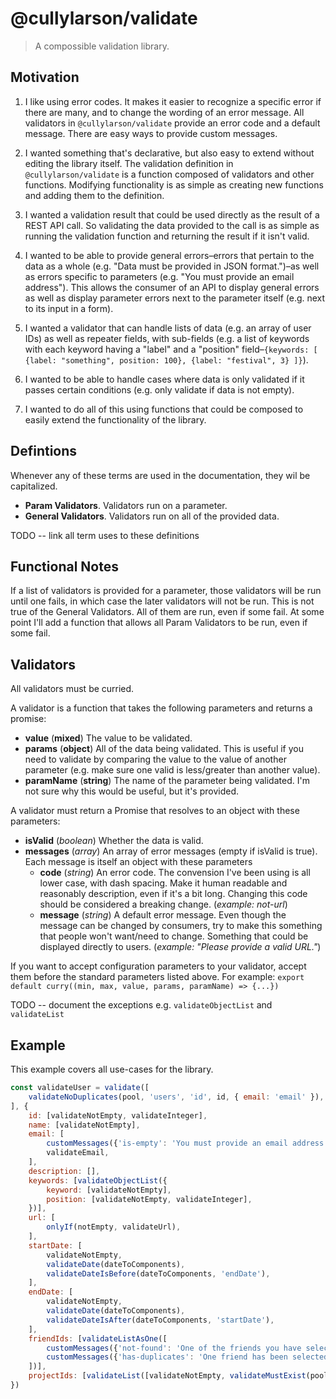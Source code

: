 # @cullylarson/validate

> A compossible validation library.

## Motivation

1. I like using error codes. It makes it easier to recognize a specific error if there are many, and to change the wording of an error message. All validators in `@cullylarson/validate` provide an error code and a default message. There are easy ways to provide custom messages.

1. I wanted something that's declarative, but also easy to extend without editing the library itself. The validation definition in `@cullylarson/validate` is a function composed of validators and other functions. Modifying functionality is as simple as creating new functions and adding them to the definition.

1. I wanted a validation result that could be used directly as the result of a REST API call. So validating the data provided to the call is as simple as running the validation function and returning the result if it isn't valid.

1. I wanted to be able to provide general errors–errors that pertain to the data as a whole (e.g. "Data must be provided in JSON format.")–as well as errors specific to parameters (e.g. "You must provide an email address"). This allows the consumer of an API to display general errors as well as display parameter errors next to the parameter itself (e.g. next to its input in a form).

1. I wanted a validator that can handle lists of data (e.g. an array of user IDs) as well as repeater fields, with sub-fields (e.g. a list of keywords with each keyword having a "label" and a "position" field–`{keywords: [ {label: "something", position: 100}, {label: "festival", 3} ]}`).

1. I wanted to be able to handle cases where data is only validated if it passes certain conditions (e.g. only validate if data is not empty).

1. I wanted to do all of this using functions that could be composed to easily extend the functionality of the library.

## Defintions

Whenever any of these terms are used in the documentation, they wil be capitalized.

- **Param Validators**. Validators run on a parameter.
- **General Validators**. Validators run on all of the provided data.

TODO -- link all term uses to these definitions

## Functional Notes

If a list of validators is provided for a parameter, those validators will be run until one fails, in which case the later validators will not be run. This is not true of the General Validators. All of them are run, even if some fail. At some point I'll add a function that allows all Param Validators to be run, even if some fail.

## Validators

All validators must be curried.

A validator is a function that takes the following parameters and returns a promise:

- **value** (__mixed__) The value to be validated.
- **params** (__object__) All of the data being validated. This is useful if you need to validate by comparing the value to the value of another parameter (e.g. make sure one valid is less/greater than another value).
- **paramName** (__string__) The name of the parameter being validated. I'm not sure why this would be useful, but it's provided.

A validator must return a Promise that resolves to an object with these parameters:

- **isValid** (_boolean_) Whether the data is valid.
- **messages** (_array_) An array of error messages (empty if isValid is true). Each message is itself an object with these parameters
    - **code** (_string_) An error code. The convension I've been using is all lower case, with dash spacing. Make it human readable and reasonably description, even if it's a bit long. Changing this code should be considered a breaking change. (_example: not-url_)
    - **message** (_string_) A default error message. Even though the message can be changed by consumers, try to make this something that people won't want/need to change. Something that could be displayed directly to users. (_example: "Please provide a valid URL."_)

If you want to accept configuration parameters to your validator, accept them before the standard parameters listed above. For example: `export default curry((min, max, value, params, paramName) => {...})`

TODO -- document the exceptions e.g. `validateObjectList` and `validateList`

## Example

This example covers all use-cases for the library.

```js
const validateUser = validate([
    validateNoDuplicates(pool, 'users', 'id', id, { email: 'email' }),
], {
    id: [validateNotEmpty, validateInteger],
    name: [validateNotEmpty],
    email: [
        customMessages({'is-empty': 'You must provide an email address.'}, validateNotEmpty),
        validateEmail,
    ],
    description: [],
    keywords: [validateObjectList({
        keyword: [validateNotEmpty],
        position: [validateNotEmpty, validateInteger],
    })],
    url: [
        onlyIf(notEmpty, validateUrl),
    ],
    startDate: [
        validateNotEmpty,
        validateDate(dateToComponents),
        validateDateIsBefore(dateToComponents, 'endDate'),
    ],
    endDate: [
        validateNotEmpty,
        validateDate(dateToComponents),
        validateDateIsAfter(dateToComponents, 'startDate'),
    ],
    friendIds: [validateListAsOne([
        customMessages({'not-found': 'One of the friends you have selected could not be found.'}, validateMustExist(pool, 'friends', 'id')),
        customMessages({'has-duplicates': 'One friend has been selected twice.'}, validateNoListDuplicates),
    ])],
    projectIds: [validateList([validateNotEmpty, validateMustExist(pool, 'projects', 'id')])],
})
```

